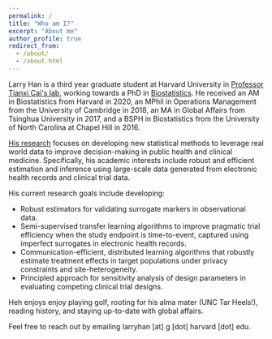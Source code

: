 ```yaml
---
permalink: /
title: "Who am I?"
excerpt: "About me"
author_profile: true
redirect_from: 
  - /about/
  - /about.html
---
```


Larry Han is a third year graduate student at Harvard University in [Professor Tianxi Cai's lab](https://www.hsph.harvard.edu/tianxi-cai/), working towards a PhD in [Biostatistics](https://www.hsph.harvard.edu/biostatistics/). He received an AM in Biostatistics from Harvard in 2020, an MPhil in Operations Management from the University of Cambridge in 2018, an MA in Global Affairs from Tsinghua University in 2017, and a BSPH in Biostatistics from the University of North Carolina at Chapel Hill in 2016.

[His research](https://scholar.google.com/citations?user=iZnTmxMAAAAJ&hl=en&oi=ao) focuses on developing new statistical methods to leverage real world data to improve decision-making in public health and clinical medicine. Specifically, his academic interests include robust and efficient estimation and inference using large-scale data generated from electronic health records and clinical trial data.

His current research goals include developing:
* Robust estimators for validating surrogate markers in observational data. 
* Semi-supervised transfer learning algorithms to improve pragmatic trial efficiency when the study endpoint is time-to-event, captured using imperfect surrogates in electronic health records.
* Communication-efficient, distributed learning algorithms that robustly estimate treatment effects in target populations under privacy constraints and site-heterogeneity.
* Principled approach for sensitivity analysis of design parameters in evaluating competing clinical trial designs.

Heh enjoys enjoy playing golf, rooting for his alma mater (UNC Tar Heels!), reading history, and staying up-to-date with global affairs.

Feel free to reach out by emailing larryhan [at] g [dot] harvard [dot] edu.
